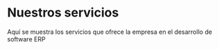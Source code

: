 # Nuestros servicios

Aquí se muestra los servicios que ofrece la empresa en el desarrollo de software ERP